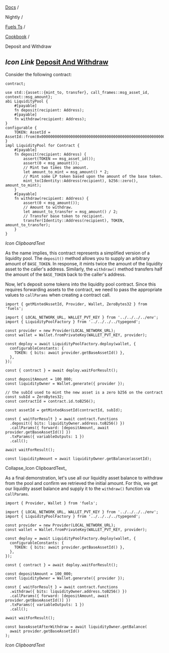 [Docs](https://docs.fuel.network/) /

Nightly  /

[Fuels Ts](https://docs.fuel.network/docs/nightly/fuels-ts/) /

[Cookbook](https://docs.fuel.network/docs/nightly/fuels-ts/cookbook/) /

Deposit and Withdraw

## _Icon Link_ [Deposit And Withdraw](https://docs.fuel.network/docs/nightly/fuels-ts/cookbook/deposit-and-withdraw/\#deposit-and-withdraw)

Consider the following contract:

```fuel_Box fuel_Box-idXKMmm-css
contract;

use std::{asset::{mint_to, transfer}, call_frames::msg_asset_id, context::msg_amount};
abi LiquidityPool {
    #[payable]
    fn deposit(recipient: Address);
    #[payable]
    fn withdraw(recipient: Address);
}
configurable {
    TOKEN: AssetId = AssetId::from(0x0000000000000000000000000000000000000000000000000000000000000000),
}
impl LiquidityPool for Contract {
    #[payable]
    fn deposit(recipient: Address) {
        assert(TOKEN == msg_asset_id());
        assert(0 < msg_amount());
        // Mint two times the amount.
        let amount_to_mint = msg_amount() * 2;
        // Mint some LP token based upon the amount of the base token.
        mint_to(Identity::Address(recipient), b256::zero(), amount_to_mint);
    }
    #[payable]
    fn withdraw(recipient: Address) {
        assert(0 < msg_amount());
        // Amount to withdraw.
        let amount_to_transfer = msg_amount() / 2;
        // Transfer base token to recipient.
        transfer(Identity::Address(recipient), TOKEN, amount_to_transfer);
    }
}
```

_Icon ClipboardText_

As the name implies, this contract represents a simplified version of a liquidity pool. The `deposit()` method allows you to supply an arbitrary amount of `BASE_TOKEN`. In response, it mints twice the amount of the liquidity asset to the caller's address. Similarly, the `withdraw()` method transfers half the amount of the `BASE_TOKEN` back to the caller's address.

Now, let's deposit some tokens into the liquidity pool contract. Since this requires forwarding assets to the contract, we need to pass the appropriate values to `callParams` when creating a contract call.

```fuel_Box fuel_Box-idXKMmm-css
import { getMintedAssetId, Provider, Wallet, ZeroBytes32 } from 'fuels';

import { LOCAL_NETWORK_URL, WALLET_PVT_KEY } from '../../../../env';
import { LiquidityPoolFactory } from '../../../../typegend';

const provider = new Provider(LOCAL_NETWORK_URL);
const wallet = Wallet.fromPrivateKey(WALLET_PVT_KEY, provider);

const deploy = await LiquidityPoolFactory.deploy(wallet, {
  configurableConstants: {
    TOKEN: { bits: await provider.getBaseAssetId() },
  },
});

const { contract } = await deploy.waitForResult();

const depositAmount = 100_000;
const liquidityOwner = Wallet.generate({ provider });

// the subId used to mint the new asset is a zero b256 on the contract
const subId = ZeroBytes32;
const contractId = contract.id.toB256();

const assetId = getMintedAssetId(contractId, subId);

const { waitForResult } = await contract.functions
  .deposit({ bits: liquidityOwner.address.toB256() })
  .callParams({ forward: [depositAmount, await provider.getBaseAssetId()] })
  .txParams({ variableOutputs: 1 })
  .call();

await waitForResult();

const liquidityAmount = await liquidityOwner.getBalance(assetId);
```

Collapse_Icon ClipboardText_

As a final demonstration, let's use all our liquidity asset balance to withdraw from the pool and confirm we retrieved the initial amount. For this, we get our liquidity asset balance and supply it to the `withdraw()` function via `callParams`.

```fuel_Box fuel_Box-idXKMmm-css
import { Provider, Wallet } from 'fuels';

import { LOCAL_NETWORK_URL, WALLET_PVT_KEY } from '../../../../env';
import { LiquidityPoolFactory } from '../../../../typegend';

const provider = new Provider(LOCAL_NETWORK_URL);
const wallet = Wallet.fromPrivateKey(WALLET_PVT_KEY, provider);

const deploy = await LiquidityPoolFactory.deploy(wallet, {
  configurableConstants: {
    TOKEN: { bits: await provider.getBaseAssetId() },
  },
});

const { contract } = await deploy.waitForResult();

const depositAmount = 100_000;
const liquidityOwner = Wallet.generate({ provider });

const { waitForResult } = await contract.functions
  .withdraw({ bits: liquidityOwner.address.toB256() })
  .callParams({ forward: [depositAmount, await provider.getBaseAssetId()] })
  .txParams({ variableOutputs: 1 })
  .call();

await waitForResult();

const baseAssetAfterWithdraw = await liquidityOwner.getBalance(
  await provider.getBaseAssetId()
);
```

_Icon ClipboardText_